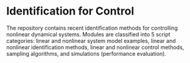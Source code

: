 # Identification for Control

The repository contains recent identification methods for controlling nonlinear dynamical systems.
Modules are classified into 5 script categories: linear and nonlinear system model examples, linear and nonlinear identification methods, linear and nonlinear control methods, sampling algorithms, and simulations (performance evaluation).